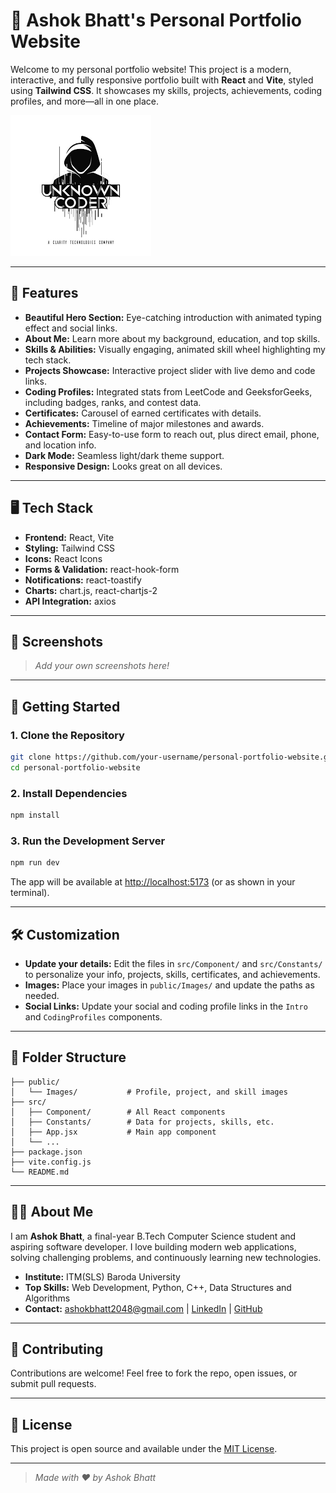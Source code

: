 # 🚀 Ashok Bhatt's Personal Portfolio Website

Welcome to my personal portfolio website! This project is a modern, interactive, and fully responsive portfolio built with **React** and **Vite**, styled using **Tailwind CSS**. It showcases my skills, projects, achievements, coding profiles, and more—all in one place.

![Portfolio Banner](public/Images/coder_logo.png)

---

## 🌟 Features

- **Beautiful Hero Section:** Eye-catching introduction with animated typing effect and social links.
- **About Me:** Learn more about my background, education, and top skills.
- **Skills & Abilities:** Visually engaging, animated skill wheel highlighting my tech stack.
- **Projects Showcase:** Interactive project slider with live demo and code links.
- **Coding Profiles:** Integrated stats from LeetCode and GeeksforGeeks, including badges, ranks, and contest data.
- **Certificates:** Carousel of earned certificates with details.
- **Achievements:** Timeline of major milestones and awards.
- **Contact Form:** Easy-to-use form to reach out, plus direct email, phone, and location info.
- **Dark Mode:** Seamless light/dark theme support.
- **Responsive Design:** Looks great on all devices.

---

## 🖥️ Tech Stack

- **Frontend:** React, Vite
- **Styling:** Tailwind CSS
- **Icons:** React Icons
- **Forms & Validation:** react-hook-form
- **Notifications:** react-toastify
- **Charts:** chart.js, react-chartjs-2
- **API Integration:** axios

---

## 📸 Screenshots

> _Add your own screenshots here!_

---

## 🚦 Getting Started

### 1. **Clone the Repository**
```bash
git clone https://github.com/your-username/personal-portfolio-website.git
cd personal-portfolio-website
```

### 2. **Install Dependencies**
```bash
npm install
```

### 3. **Run the Development Server**
```bash
npm run dev
```

The app will be available at [http://localhost:5173](http://localhost:5173) (or as shown in your terminal).

---

## 🛠️ Customization

- **Update your details:** Edit the files in `src/Component/` and `src/Constants/` to personalize your info, projects, skills, certificates, and achievements.
- **Images:** Place your images in `public/Images/` and update the paths as needed.
- **Social Links:** Update your social and coding profile links in the `Intro` and `CodingProfiles` components.

---

## 📂 Folder Structure

```
├── public/
│   └── Images/           # Profile, project, and skill images
├── src/
│   ├── Component/        # All React components
│   ├── Constants/        # Data for projects, skills, etc.
│   ├── App.jsx           # Main app component
│   └── ...
├── package.json
├── vite.config.js
└── README.md
```

---

## 🙋‍♂️ About Me

I am **Ashok Bhatt**, a final-year B.Tech Computer Science student and aspiring software developer. I love building modern web applications, solving challenging problems, and continuously learning new technologies.

- **Institute:** ITM(SLS) Baroda University
- **Top Skills:** Web Development, Python, C++, Data Structures and Algorithms
- **Contact:** ashokbhatt2048@gmail.com | [LinkedIn](https://www.linkedin.com/in/ashokbhatt2048/) | [GitHub](https://github.com/Ashok-Bhatt/)

---

## 🤝 Contributing

Contributions are welcome! Feel free to fork the repo, open issues, or submit pull requests.

---

## 📄 License

This project is open source and available under the [MIT License](LICENSE).

---

> _Made with ❤️ by Ashok Bhatt_
